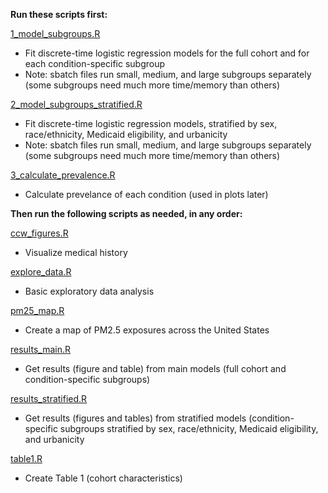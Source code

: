 **Run these scripts first:**

[1_model_subgroups.R](1_model_subgroups.R)
* Fit discrete-time logistic regression models for the full cohort and for each condition-specific subgroup
* Note: sbatch files run small, medium, and large subgroups separately (some subgroups need much more time/memory than others)

[2_model_subgroups_stratified.R](2_model_subgroups_stratified.R)
* Fit discrete-time logistic regression models, stratified by sex, race/ethnicity, Medicaid eligibility, and urbanicity
* Note: sbatch files run small, medium, and large subgroups separately (some subgroups need much more time/memory than others)

[3_calculate_prevalence.R](3_calculate_prevalence.R)
* Calculate prevelance of each condition (used in plots later)


**Then run the following scripts as needed, in any order:**

[ccw_figures.R](ccw_figures.R)
* Visualize medical history

[explore_data.R](explore_data.R)
* Basic exploratory data analysis

[pm25_map.R](pm25_map.R)
* Create a map of PM2.5 exposures across the United States

[results_main.R](results_main.R)
* Get results (figure and table) from main models (full cohort and condition-specific subgroups)

[results_stratified.R](results_stratified.R)
* Get results (figures and tables) from stratified models (condition-specific subgroups stratified by sex, race/ethnicity, Medicaid eligibility, and urbanicity

[table1.R](table1.R)
* Create Table 1 (cohort characteristics)
